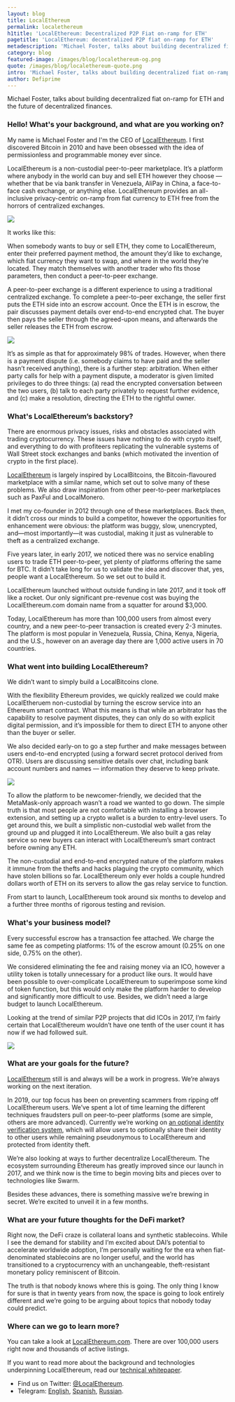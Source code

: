 ```yaml
---
layout: blog
title: LocalEthereum
permalink: localethereum
h1title: 'LocalEthereum: Decentralized P2P Fiat on-ramp for ETH'
pagetitle: 'LocalEthereum: decentralized P2P fiat on-ramp for ETH'
metadescription: 'Michael Foster, talks about building decentralized fiat on-ramp for ETH and the future of decentralized finances.'
category: blog
featured-image: /images/blog/localethereum-og.png
quote: /images/blog/localethereum-quote.png
intro: 'Michael Foster, talks about building decentralized fiat on-ramp for ETH and the future of decentralized finances.'
author: Defiprime
---
```

Michael Foster, talks about building decentralized fiat on-ramp for ETH and the future of decentralized finances.

### Hello! What's your background, and what are you working on?

My name is Michael Foster and I'm the CEO of [LocalEthereum](https://localethereum.com/). I first discovered Bitcoin in 2010 and have been obsessed with the idea of permissionless and programmable money ever since.

LocalEthereum is a non-custodial peer-to-peer marketplace. It’s a platform where anybody in the world can buy and sell ETH however they choose — whether that be via bank transfer in Venezuela, AliPay in China, a face-to-face cash exchange, or anything else. LocalEthereum provides an all-inclusive privacy-centric on-ramp from fiat currency to ETH free from the horrors of centralized exchanges.

![](/images/blog/localethereum1.png)

It works like this:

When somebody wants to buy or sell ETH, they come to LocalEthereum, enter their preferred payment method, the amount they’d like to exchange, which fiat currency they want to swap, and where in the world they’re located. They match themselves with another trader who fits those parameters, then conduct a peer-to-peer exchange.

A peer-to-peer exchange is a different experience to using a traditional centralized exchange. To complete a peer-to-peer exchange, the seller first puts the ETH side into an escrow account. Once the ETH is in escrow, the pair discusses payment details over end-to-end encrypted chat. The buyer then pays the seller through the agreed-upon means, and afterwards the seller releases the ETH from escrow.

![](/images/blog/localethereum3.gif)

It’s as simple as that for approximately 98% of trades. However, when there is a payment dispute (i.e. somebody claims to have paid and the seller hasn’t received anything), there is a further step: arbitration. When either party calls for help with a payment dispute, a moderator is given limited privileges to do three things: (a) read the encrypted conversation between the two users, (b) talk to each party privately to request further evidence, and (c) make a resolution, directing the ETH to the rightful owner.

### What's LocalEthereum’s backstory?

There are enormous privacy issues, risks and obstacles associated with trading cryptocurrency. These issues have nothing to do with crypto itself, and everything to do with profiteers replicating the vulnerable systems of Wall Street stock exchanges and banks (which motivated the invention of crypto in the first place).

[LocalEthereum](https://localethereum.com) is largely inspired by LocalBitcoins, the Bitcoin-flavoured marketplace with a similar name, which set out to solve many of these problems. We also draw inspiration from other peer-to-peer marketplaces such as PaxFul and LocalMonero.

I met my co-founder in 2012 through one of these marketplaces. Back then, it didn’t cross our minds to build a competitor, however the opportunities for enhancement were obvious: the platform was buggy, slow, unencrypted, and—most importantly—it was custodial, making it just as vulnerable to theft as a centralized exchange.

Five years later, in early 2017, we noticed there was no service enabling users to trade ETH peer-to-peer, yet plenty of platforms offering the same for BTC. It didn’t take long for us to validate the idea and discover that, yes, people want a LocalEthereum. So we set out to build it.

LocalEthereum launched without outside funding in late 2017, and it took off like a rocket. Our only significant pre-revenue cost was buying the LocalEthereum.com domain name from a squatter for around $3,000.

Today, LocalEthereum has more than 100,000 users from almost every country, and a new peer-to-peer transaction is created every 2-3 minutes. The platform is most popular in Venezuela, Russia, China, Kenya, Nigeria, and the U.S., however on an average day there are 1,000 active users in 70 countries.

### What went into building LocalEthereum?

We didn’t want to simply build a LocalBitcoins clone.

With the flexibility Ethereum provides, we quickly realized we could make LocalEtheruem non-custodial by turning the escrow service into an Ethereum smart contract. What this means is that while an arbitrator has the capability to resolve payment disputes, they can only do so with explicit digital permission, and it’s impossible for them to direct ETH to anyone other than the buyer or seller.

We also decided early-on to go a step further and make messages between users end-to-end encrypted (using a forward secret protocol derived from OTR). Users are discussing sensitive details over chat, including bank account numbers and names — information they deserve to keep private.

![](/images/blog/localethereum4.gif)

To allow the platform to be newcomer-friendly, we decided that the MetaMask-only approach wasn’t a road we wanted to go down. The simple truth is that most people are not comfortable with installing a browser extension, and setting up a crypto wallet is a burden to entry-level users. To get around this, we built a simplistic non-custodial web wallet from the ground up and plugged it into LocalEthereum. We also built a gas relay service so new buyers can interact with LocalEthereum’s smart contract before owning any ETH.

The non-custodial and end-to-end encrypted nature of the platform makes it immune from the thefts and hacks plaguing the crypto community, which have stolen billions so far. LocalEthereum only ever holds a couple hundred dollars worth of ETH on its servers to allow the gas relay service to function.

From start to launch, LocalEthereum took around six months to develop and a further three months of rigorous testing and revision.

### What's your business model?

Every successful escrow has a transaction fee attached. We charge the same fee as competing platforms: 1% of the escrow amount (0.25% on one side, 0.75% on the other).

We considered eliminating the fee and raising money via an ICO, however a utility token is totally unnecessary for a product like ours. It would have been possible to over-complicate LocalEthereum to superimpose some kind of token function, but this would only make the platform harder to develop and significantly more difficult to use. Besides, we didn’t need a large budget to launch LocalEthereum.

Looking at the trend of similar P2P projects that did ICOs in 2017, I’m fairly certain that LocalEthereum wouldn’t have one tenth of the user count it has now if we had followed suit.

![](/images/blog/localethereum2.png)

### What are your goals for the future?

[LocalEthereum](https://localethereum.com) still is and always will be a work in progress. We’re always working on the next iteration.

In 2019, our top focus has been on preventing scammers from ripping off LocalEthereum users. We’ve spent a lot of time learning the different techniques fraudsters pull on peer-to-peer platforms (some are simple, others are more advanced). Currently we’re working on [an optional identity verification system](https://blog.localethereum.com/preventing-identity-theft-with-optional-id-verification/), which will allow users to optionally share their identity to other users while remaining pseudonymous to LocalEthereum and protected from identity theft.

We’re also looking at ways to further decentralize LocalEthereum. The ecosystem surrounding Ethereum has greatly improved since our launch in 2017, and we think now is the time to begin moving bits and pieces over to technologies like Swarm.

Besides these advances, there is something massive we’re brewing in secret. We’re excited to unveil it in a few months.

### What are your future thoughts for the DeFi market?

Right now, the DeFi craze is collateral loans and synthetic stablecoins. While I see the demand for stability and I’m excited about DAI’s potential to accelerate worldwide adoption, I’m personally waiting for the era when fiat-denominated stablecoins are no longer useful, and the world has transitioned to a cryptocurrency with an unchangeable, theft-resistant monetary policy reminiscent of Bitcoin.

The truth is that nobody knows where this is going. The only thing I know for sure is that in twenty years from now, the space is going to look entirely different and we’re going to be arguing about topics that nobody today could predict.

### Where can we go to learn more?

You can take a look at [LocalEthereum.com](https://localethereum.com). There are over 100,000 users right now and thousands of active listings.

If you want to read more about the background and technologies underpinning LocalEthereum, read our [technical whitepaper](https://whitepaper.localethereum.com/).

- Find us on Twitter: [@LocalEthereum](https://twitter.com/LocalEthereum).
- Telegram: [English](https://t.me/localethereumdotcom), [Spanish](https://t.me/es_localethereumdotcom), [Russian](https://t.me/ru_localethereumdotcom).
